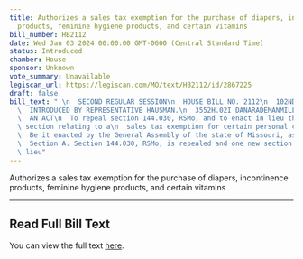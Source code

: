 ```yaml
---
title: Authorizes a sales tax exemption for the purchase of diapers, incontinence
  products, feminine hygiene products, and certain vitamins
bill_number: HB2112
date: Wed Jan 03 2024 00:00:00 GMT-0600 (Central Standard Time)
status: Introduced
chamber: House
sponsor: Unknown
vote_summary: Unavailable
legiscan_url: https://legiscan.com/MO/text/HB2112/id/2867225
draft: false
bill_text: "|\n  SECOND REGULAR SESSION\n  HOUSE BILL NO. 2112\n  102ND GENERAL ASSEMBLY\n\
  \  INTRODUCED BY REPRESENTATIVE HAUSMAN.\n  3552H.02I DANARADEMANMILLER,ChiefClerk\n\
  \  AN ACT\n  To repeal section 144.030, RSMo, and to enact in lieu thereof one new\
  \ section relating to a\n  sales tax exemption for certain personal care products.\n\
  \  Be it enacted by the General Assembly of the state of Missouri, as follows:\n\
  \  Section A. Section 144.030, RSMo, is repealed and one new section enacted in\
  \ lieu"
---
```

Authorizes a sales tax exemption for the purchase of diapers, incontinence products, feminine hygiene products, and certain vitamins

---

## Read Full Bill Text

You can view the full text [here](https://legiscan.com/MO/text/HB2112/id/2867225).
